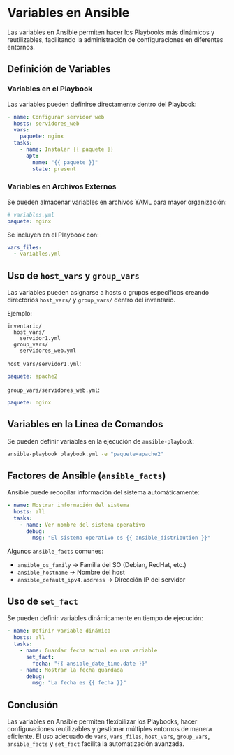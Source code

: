 # Variables en Ansible

Las variables en Ansible permiten hacer los Playbooks más dinámicos y reutilizables, facilitando la administración de configuraciones en diferentes entornos.

## Definición de Variables

### Variables en el Playbook
Las variables pueden definirse directamente dentro del Playbook:
```yaml
- name: Configurar servidor web
  hosts: servidores_web
  vars:
    paquete: nginx
  tasks:
    - name: Instalar {{ paquete }}
      apt:
        name: "{{ paquete }}"
        state: present
```

### Variables en Archivos Externos
Se pueden almacenar variables en archivos YAML para mayor organización:
```yaml
# variables.yml
paquete: nginx
```

Se incluyen en el Playbook con:
```yaml
vars_files:
  - variables.yml
```

## Uso de `host_vars` y `group_vars`

Las variables pueden asignarse a hosts o grupos específicos creando directorios `host_vars/` y `group_vars/` dentro del inventario.

Ejemplo:
```
inventario/
  host_vars/
    servidor1.yml
  group_vars/
    servidores_web.yml
```

`host_vars/servidor1.yml`:
```yaml
paquete: apache2
```

`group_vars/servidores_web.yml`:
```yaml
paquete: nginx
```

## Variables en la Línea de Comandos

Se pueden definir variables en la ejecución de `ansible-playbook`:
```bash
ansible-playbook playbook.yml -e "paquete=apache2"
```

## Factores de Ansible (`ansible_facts`)

Ansible puede recopilar información del sistema automáticamente:
```yaml
- name: Mostrar información del sistema
  hosts: all
  tasks:
    - name: Ver nombre del sistema operativo
      debug:
        msg: "El sistema operativo es {{ ansible_distribution }}"
```

Algunos `ansible_facts` comunes:
- `ansible_os_family` → Familia del SO (Debian, RedHat, etc.)
- `ansible_hostname` → Nombre del host
- `ansible_default_ipv4.address` → Dirección IP del servidor

## Uso de `set_fact`

Se pueden definir variables dinámicamente en tiempo de ejecución:
```yaml
- name: Definir variable dinámica
  hosts: all
  tasks:
    - name: Guardar fecha actual en una variable
      set_fact:
        fecha: "{{ ansible_date_time.date }}"
    - name: Mostrar la fecha guardada
      debug:
        msg: "La fecha es {{ fecha }}"
```

## Conclusión

Las variables en Ansible permiten flexibilizar los Playbooks, hacer configuraciones reutilizables y gestionar múltiples entornos de manera eficiente. El uso adecuado de `vars`, `vars_files`, `host_vars`, `group_vars`, `ansible_facts` y `set_fact` facilita la automatización avanzada.

